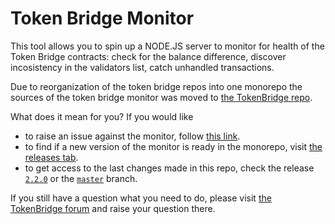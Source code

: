 # Token Bridge Monitor

This tool allows you to spin up a NODE.JS server to monitor for health of the Token Bridge contracts: check for the balance difference, discover incosistency in the validators list, catch unhandled transactions.

Due to reorganization of the token bridge repos into one monorepo the sources of the token bridge monitor was moved to [the TokenBridge repo](https://github.com/poanetwork/tokenbridge).

What does it mean for you? If you would like
  * to raise an issue against the monitor, follow [this link](https://github.com/poanetwork/tokenbridge/issues/new).
  * to find if a new version of the monitor is ready in the monorepo, visit [the releases tab](https://github.com/poanetwork/tokenbridge/releases).
  * to get access to the last changes made in this repo, check the release [`2.2.0`](https://github.com/poanetwork/bridge-monitor/releases/tag/2.2.0) or the [`master`](https://github.com/poanetwork/bridge-monitor/tree/master) branch.

If you still have a question what you need to do, please visit [the TokenBridge forum](https://forum.poa.network/c/tokenbridge) and raise your question there.